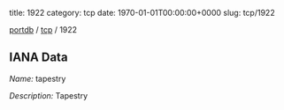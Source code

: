 title: 1922
category: tcp
date: 1970-01-01T00:00:00+0000
slug: tcp/1922

[portdb](/) / [tcp](/category/tcp.html) / 1922


## IANA Data

_Name:_ tapestry

_Description:_ Tapestry

